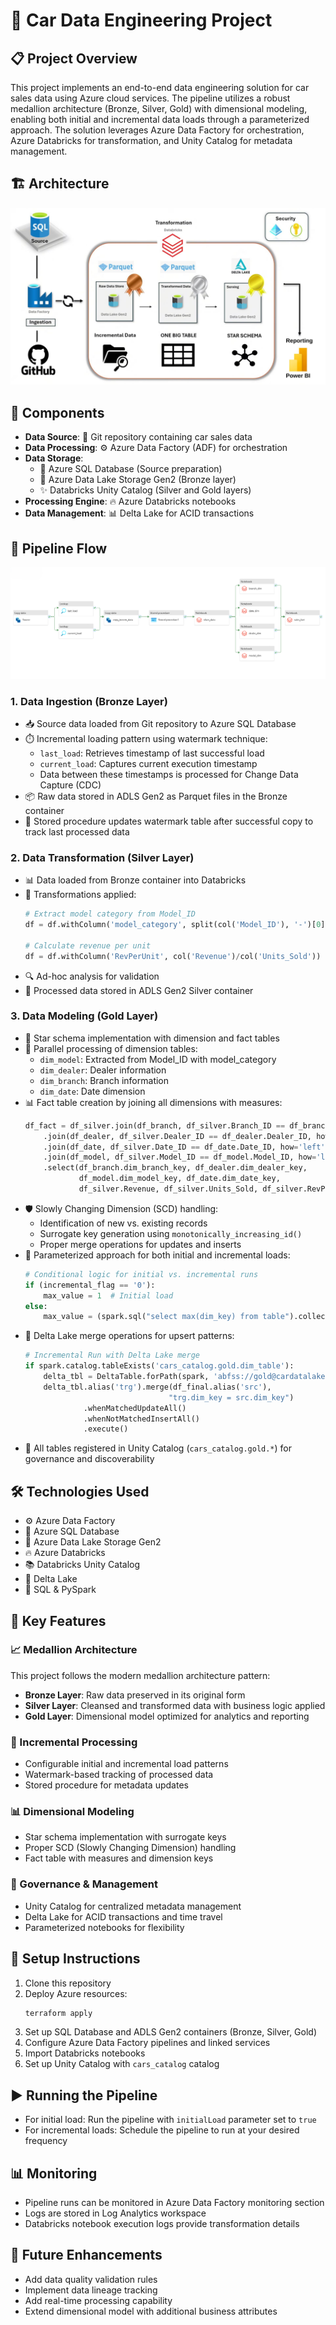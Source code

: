 # 🚗 Car Data Engineering Project

## 📋 Project Overview
This project implements an end-to-end data engineering solution for car sales data using Azure cloud services. The pipeline utilizes a robust medallion architecture (Bronze, Silver, Gold) with dimensional modeling, enabling both initial and incremental data loads through a parameterized approach. The solution leverages Azure Data Factory for orchestration, Azure Databricks for transformation, and Unity Catalog for metadata management.

## 🏗️ Architecture
![Architecture Diagram](https://github.com/nearlybrainless/car_data_pipeline/blob/main/Architecture%20Diagram.jpg)

## 🧩 Components
- **Data Source**: 📁 Git repository containing car sales data
- **Data Processing**: ⚙️ Azure Data Factory (ADF) for orchestration
- **Data Storage**: 
  - 💾 Azure SQL Database (Source preparation)
  - 🌊 Azure Data Lake Storage Gen2 (Bronze layer)
  - ✨ Databricks Unity Catalog (Silver and Gold layers)
- **Processing Engine**: 🔥 Azure Databricks notebooks
- **Data Management**: 📊 Delta Lake for ACID transactions

## 🔄 Pipeline Flow

![Pipeline](https://github.com/nearlybrainless/car_data_pipeline/blob/main/Pipeline.png)
### 1. Data Ingestion (Bronze Layer)
- 📥 Source data loaded from Git repository to Azure SQL Database
- ⏱️ Incremental loading pattern using watermark technique:
  - `last_load`: Retrieves timestamp of last successful load
  - `current_load`: Captures current execution timestamp
  - Data between these timestamps is processed for Change Data Capture (CDC)
- 📦 Raw data stored in ADLS Gen2 as Parquet files in the Bronze container
- 🔄 Stored procedure updates watermark table after successful copy to track last processed data

### 2. Data Transformation (Silver Layer)
- 📊 Data loaded from Bronze container into Databricks
- 🧹 Transformations applied:
  ```python
  # Extract model category from Model_ID
  df = df.withColumn('model_category', split(col('Model_ID'), '-')[0])
  
  # Calculate revenue per unit
  df = df.withColumn('RevPerUnit', col('Revenue')/col('Units_Sold'))
  ```
- 🔍 Ad-hoc analysis for validation
- 🥈 Processed data stored in ADLS Gen2 Silver container

### 3. Data Modeling (Gold Layer)
- 📐 Star schema implementation with dimension and fact tables
- 🔀 Parallel processing of dimension tables:
  - `dim_model`: Extracted from Model_ID with model_category
  - `dim_dealer`: Dealer information
  - `dim_branch`: Branch information
  - `dim_date`: Date dimension
- 📊 Fact table creation by joining all dimensions with measures:
  ```python
  df_fact = df_silver.join(df_branch, df_silver.Branch_ID == df_branch.Branch_ID, how='left')
      .join(df_dealer, df_silver.Dealer_ID == df_dealer.Dealer_ID, how='left')
      .join(df_date, df_silver.Date_ID == df_date.Date_ID, how='left')
      .join(df_model, df_silver.Model_ID == df_model.Model_ID, how='left')
      .select(df_branch.dim_branch_key, df_dealer.dim_dealer_key, 
              df_model.dim_model_key, df_date.dim_date_key, 
              df_silver.Revenue, df_silver.Units_Sold, df_silver.RevPerUnit)
  ```
- 🛡️ Slowly Changing Dimension (SCD) handling:
  - Identification of new vs. existing records
  - Surrogate key generation using `monotonically_increasing_id()`
  - Proper merge operations for updates and inserts
- 🔄 Parameterized approach for both initial and incremental loads:
  ```python
  # Conditional logic for initial vs. incremental runs
  if (incremental_flag == '0'):
      max_value = 1  # Initial load
  else:
      max_value = (spark.sql("select max(dim_key) from table").collect()[0][0]) + 1
  ```
- 🔁 Delta Lake merge operations for upsert patterns:
  ```python
  # Incremental Run with Delta Lake merge
  if spark.catalog.tableExists('cars_catalog.gold.dim_table'):
      delta_tbl = DeltaTable.forPath(spark, 'abfss://gold@cardatalake00.dfs.core.windows.net/dim_table')
      delta_tbl.alias('trg').merge(df_final.alias('src'), 
                                  "trg.dim_key = src.dim_key")
               .whenMatchedUpdateAll()
               .whenNotMatchedInsertAll()
               .execute()
  ```
- 🥇 All tables registered in Unity Catalog (`cars_catalog.gold.*`) for governance and discoverability

## 🛠️ Technologies Used
- ⚙️ Azure Data Factory
- 💾 Azure SQL Database
- 🌊 Azure Data Lake Storage Gen2
- 🔥 Azure Databricks
- 📚 Databricks Unity Catalog
- 🔄 Delta Lake
- 📝 SQL & PySpark

## 🔑 Key Features

### 📈 Medallion Architecture
This project follows the modern medallion architecture pattern:
- **Bronze Layer**: Raw data preserved in its original form
- **Silver Layer**: Cleansed and transformed data with business logic applied
- **Gold Layer**: Dimensional model optimized for analytics and reporting

### 🔄 Incremental Processing
- Configurable initial and incremental load patterns
- Watermark-based tracking of processed data
- Stored procedure for metadata updates

### 📊 Dimensional Modeling
- Star schema implementation with surrogate keys
- Proper SCD (Slowly Changing Dimension) handling
- Fact table with measures and dimension keys

### 🔐 Governance & Management
- Unity Catalog for centralized metadata management
- Delta Lake for ACID transactions and time travel
- Parameterized notebooks for flexibility

## 🚀 Setup Instructions
1. Clone this repository
2. Deploy Azure resources:
   ```bash
   terraform apply
   ```
3. Set up SQL Database and ADLS Gen2 containers (Bronze, Silver, Gold)
4. Configure Azure Data Factory pipelines and linked services
5. Import Databricks notebooks
6. Set up Unity Catalog with `cars_catalog` catalog

## ▶️ Running the Pipeline
- For initial load: Run the pipeline with `initialLoad` parameter set to `true`
- For incremental loads: Schedule the pipeline to run at your desired frequency

## 📊 Monitoring
- Pipeline runs can be monitored in Azure Data Factory monitoring section
- Logs are stored in Log Analytics workspace
- Databricks notebook execution logs provide transformation details

## 🔮 Future Enhancements
- Add data quality validation rules
- Implement data lineage tracking
- Add real-time processing capability
- Extend dimensional model with additional business attributes
